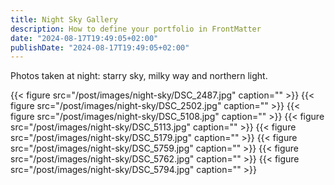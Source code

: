```yaml
---
title: Night Sky Gallery
description: How to define your portfolio in FrontMatter
date: "2024-08-17T19:49:05+02:00"
publishDate: "2024-08-17T19:49:05+02:00"
---
```


Photos taken at night: starry sky, milky way and northern light.


{{< figure src="/post/images/night-sky/DSC_2487.jpg" caption="" >}}
{{< figure src="/post/images/night-sky/DSC_2502.jpg" caption="" >}}
{{< figure src="/post/images/night-sky/DSC_5108.jpg" caption="" >}}
{{< figure src="/post/images/night-sky/DSC_5113.jpg" caption="" >}}
{{< figure src="/post/images/night-sky/DSC_5179.jpg" caption="" >}}
{{< figure src="/post/images/night-sky/DSC_5759.jpg" caption="" >}}
{{< figure src="/post/images/night-sky/DSC_5762.jpg" caption="" >}}
{{< figure src="/post/images/night-sky/DSC_5794.jpg" caption="" >}}


